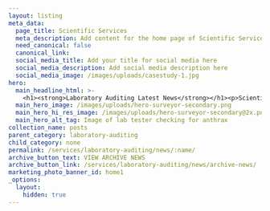 ```yaml
---
layout: listing
meta_data:
  page_title: Scientific Services
  meta_description: Add content for the home page of Scientific Services here...
  need_canonical: false
  canonical_link:
  social_media_title: Add your title for social media here
  social_media_description: Add social media description here
  social_media_image: /images/uploads/casestudy-1.jpg
hero:
  main_headline_html: >-
    <h1><strong>Laboratory Auditing Latest News</strong></h1><p>Scientific Services have been working in the anthrax industry for more than 16 years.</p>
  main_hero_image: /images/uploads/hero-surveyor-secondary.png
  main_hero_hi_res_image: /images/uploads/hero-surveyor-secondary@2x.png
  main_hero_alt_tag: Image of lab tester checking for anthrax
collection_name: posts
parent_category: laboratory-auditing
child_category: none
permalink: /services/laboratory-auditing/news/:name/
archive_button_text: VIEW ARCHIVE NEWS
archive_button_link: /services/laboratory-auditing/news/archive-news/
marketing_photo_banner_id: home1
_options:
  layout:
    hidden: true
---
```


